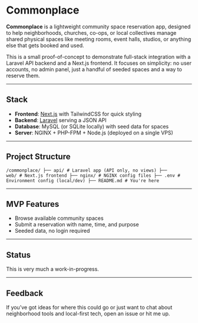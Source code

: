 # Commonplace

**Commonplace** is a lightweight community space reservation app, designed to help neighborhoods, churches, co-ops, or local collectives manage shared physical spaces like meeting rooms, event halls, studios, or anything else that gets booked and used.

This is a small proof-of-concept to demonstrate full-stack integration with a Laravel API backend and a Next.js frontend. It focuses on simplicity: no user accounts, no admin panel, just a handful of seeded spaces and a way to reserve them.

---

## Stack

- **Frontend**: [Next.js](https://nextjs.org/) with TailwindCSS for quick styling  
- **Backend**: [Laravel](https://laravel.com/) serving a JSON API  
- **Database**: MySQL (or SQLite locally) with seed data for spaces  
- **Server**: NGINX + PHP-FPM + Node.js (deployed on a single VPS)

---

## Project Structure

<code>/commonplace/
├── api/              # Laravel app (API only, no views)
├── web/              # Next.js frontend
├── nginx/            # NGINX config files
├── .env              # Environment config (local/dev)
├── README.md         # You're here</code>

---

## MVP Features

- Browse available community spaces
- Submit a reservation with name, time, and purpose
- Seeded data, no login required

---

## Status

This is very much a work-in-progress.

---

## Feedback

If you’ve got ideas for where this could go or just want to chat about neighborhood tools and local-first tech, open an issue or hit me up.
